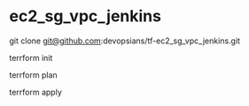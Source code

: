 # ec2_sg_vpc_jenkins

git clone git@github.com:devopsians/tf-ec2_sg_vpc_jenkins.git

terrform init

terrform plan

terrform apply